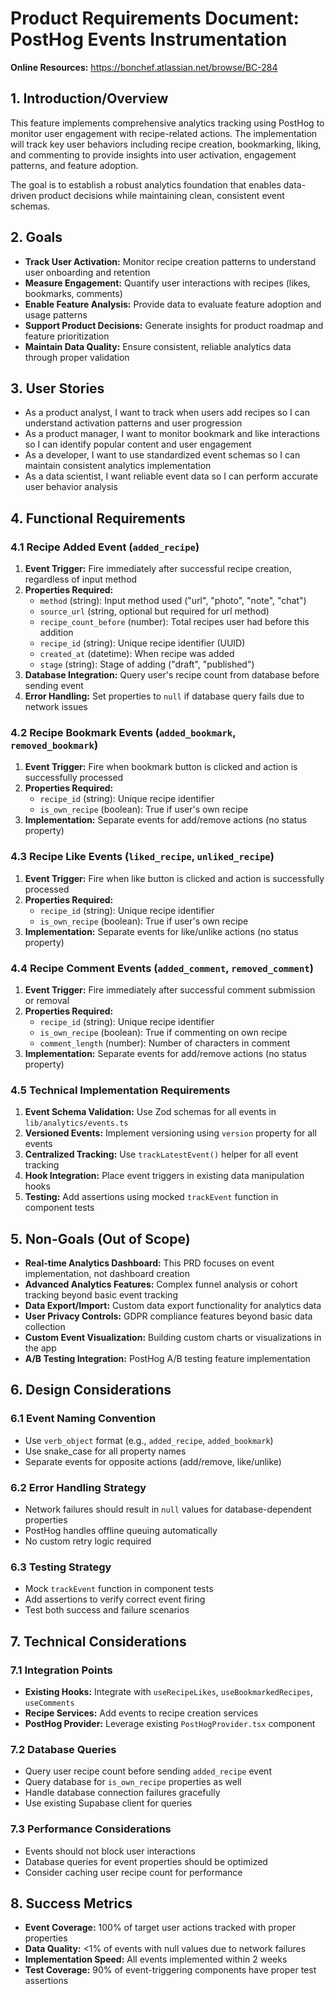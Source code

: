 # Product Requirements Document: PostHog Events Instrumentation

**Online Resources:** https://bonchef.atlassian.net/browse/BC-284

## 1. Introduction/Overview

This feature implements comprehensive analytics tracking using PostHog to monitor user engagement with recipe-related actions. The implementation will track key user behaviors including recipe creation, bookmarking, liking, and commenting to provide insights into user activation, engagement patterns, and feature adoption.

The goal is to establish a robust analytics foundation that enables data-driven product decisions while maintaining clean, consistent event schemas.

## 2. Goals

- **Track User Activation:** Monitor recipe creation patterns to understand user onboarding and retention
- **Measure Engagement:** Quantify user interactions with recipes (likes, bookmarks, comments)
- **Enable Feature Analysis:** Provide data to evaluate feature adoption and usage patterns
- **Support Product Decisions:** Generate insights for product roadmap and feature prioritization
- **Maintain Data Quality:** Ensure consistent, reliable analytics data through proper validation

## 3. User Stories

- As a product analyst, I want to track when users add recipes so I can understand activation patterns and user progression
- As a product manager, I want to monitor bookmark and like interactions so I can identify popular content and user engagement
- As a developer, I want to use standardized event schemas so I can maintain consistent analytics implementation
- As a data scientist, I want reliable event data so I can perform accurate user behavior analysis

## 4. Functional Requirements

### 4.1 Recipe Added Event (`added_recipe`)

1. **Event Trigger:** Fire immediately after successful recipe creation, regardless of input method
2. **Properties Required:**
    - `method` (string): Input method used ("url", "photo", "note", "chat")
    - `source_url` (string, optional but required for url method)
    - `recipe_count_before` (number): Total recipes user had before this addition
    - `recipe_id` (string): Unique recipe identifier (UUID)
    - `created_at` (datetime): When recipe was added
    - `stage` (string): Stage of adding ("draft", "published")
3. **Database Integration:** Query user's recipe count from database before sending event
4. **Error Handling:** Set properties to `null` if database query fails due to network issues

### 4.2 Recipe Bookmark Events (`added_bookmark`, `removed_bookmark`)

1. **Event Trigger:** Fire when bookmark button is clicked and action is successfully processed
2. **Properties Required:**
    - `recipe_id` (string): Unique recipe identifier
    - `is_own_recipe` (boolean): True if user's own recipe
3. **Implementation:** Separate events for add/remove actions (no status property)

### 4.3 Recipe Like Events (`liked_recipe`, `unliked_recipe`)

1. **Event Trigger:** Fire when like button is clicked and action is successfully processed
2. **Properties Required:**
    - `recipe_id` (string): Unique recipe identifier
    - `is_own_recipe` (boolean): True if user's own recipe
3. **Implementation:** Separate events for like/unlike actions (no status property)

### 4.4 Recipe Comment Events (`added_comment`, `removed_comment`)

1. **Event Trigger:** Fire immediately after successful comment submission or removal
2. **Properties Required:**
    - `recipe_id` (string): Unique recipe identifier
    - `is_own_recipe` (boolean): True if commenting on own recipe
    - `comment_length` (number): Number of characters in comment
3. **Implementation:** Separate events for add/remove actions (no status property)

### 4.5 Technical Implementation Requirements

1. **Event Schema Validation:** Use Zod schemas for all events in `lib/analytics/events.ts`
2. **Versioned Events:** Implement versioning using `version` property for all events
3. **Centralized Tracking:** Use `trackLatestEvent()` helper for all event tracking
4. **Hook Integration:** Place event triggers in existing data manipulation hooks
5. **Testing:** Add assertions using mocked `trackEvent` function in component tests

## 5. Non-Goals (Out of Scope)

- **Real-time Analytics Dashboard:** This PRD focuses on event implementation, not dashboard creation
- **Advanced Analytics Features:** Complex funnel analysis or cohort tracking beyond basic event tracking
- **Data Export/Import:** Custom data export functionality for analytics data
- **User Privacy Controls:** GDPR compliance features beyond basic data collection
- **Custom Event Visualization:** Building custom charts or visualizations in the app
- **A/B Testing Integration:** PostHog A/B testing feature implementation

## 6. Design Considerations

### 6.1 Event Naming Convention

- Use `verb_object` format (e.g., `added_recipe`, `added_bookmark`)
- Use snake_case for all property names
- Separate events for opposite actions (add/remove, like/unlike)

### 6.2 Error Handling Strategy

- Network failures should result in `null` values for database-dependent properties
- PostHog handles offline queuing automatically
- No custom retry logic required

### 6.3 Testing Strategy

- Mock `trackEvent` function in component tests
- Add assertions to verify correct event firing
- Test both success and failure scenarios

## 7. Technical Considerations

### 7.1 Integration Points

- **Existing Hooks:** Integrate with `useRecipeLikes`, `useBookmarkedRecipes`, `useComments`
- **Recipe Services:** Add events to recipe creation services
- **PostHog Provider:** Leverage existing `PostHogProvider.tsx` component

### 7.2 Database Queries

- Query user recipe count before sending `added_recipe` event
- Query database for `is_own_recipe` properties as well
- Handle database connection failures gracefully
- Use existing Supabase client for queries

### 7.3 Performance Considerations

- Events should not block user interactions
- Database queries for event properties should be optimized
- Consider caching user recipe count for performance

## 8. Success Metrics

- **Event Coverage:** 100% of target user actions tracked with proper properties
- **Data Quality:** <1% of events with null values due to network failures
- **Implementation Speed:** All events implemented within 2 weeks
- **Test Coverage:** 90% of event-triggering components have proper test assertions
